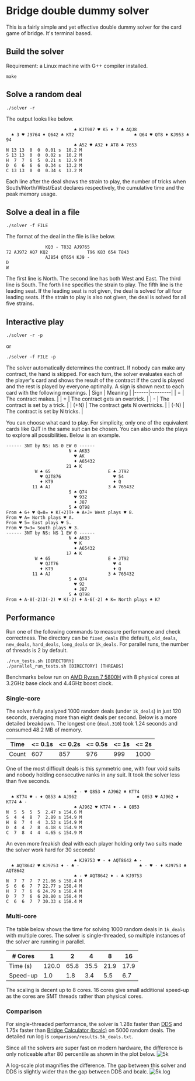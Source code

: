 # Bridge double dummy solver

This is a fairly simple and yet effective double dummy solver for the card
game of bridge. It's terminal based.

## Build the solver
Requirement: a Linux machine with G++ compiler installed.
```
make
```

## Solve a random deal
```
./solver -r
```
The output looks like below.
```
                          ♠ KJT987 ♥ K5 ♦ 7 ♣ AQJ8
  ♠ 3 ♥ J9764 ♦ Q642 ♣ KT2                       ♠ Q64 ♥ QT8 ♦ KJ953 ♣ 94
                          ♠ A52 ♥ A32 ♦ AT8 ♣ 7653
N 13 13  0  0  0.01 s  10.2 M
S 13 13  0  0  0.02 s  10.2 M
H  7  7  6  5  0.21 s  12.9 M
D  6  6  6  6  0.34 s  13.2 M
C 13 13  0  0  0.34 s  13.2 M
```
Each line after the deal shows the strain to play, the number of tricks when
South/North/West/East declares respectively, the cumulative time and the peak
memory usage.

## Solve a deal in a file

```
./solver -f FILE
```

The format of the deal in the file is like below.
```
               KQ3 - T832 AJ9765
72 AJ972 AQ7 KQ2               T96 K83 654 T843
               AJ854 QT654 KJ9 -
D
W
```
The first line is North. The second line has both West and East. The third line
is South. The forth line specifies the strain to play. The fifth line is the
leading seat. If the leading seat is not given, the deal is solved for all four
leading seats. If the strain to play is also not given, the deal is solved for
all five strains.

## Interactive play
```
./solver -r -p
```
or
```
./solver -f FILE -p
```

The solver automatically determines the contract. If nobody can make any
contract, the hand is skipped. For each turn, the solver evaluates each of the
player's card and shows the result of the contract if the card is played and
the rest is played by everyone optimally. A sign is shown next to each card
with the following meanings.
| Sign | Meaning |
|------|---------|
|  =   | The contract makes. |
|  +   | The contract gets an overtrick. |
|  -   | The contract is set by a trick. |
| (+N) | The contract gets N overtricks. |
| (-N) | The contract is set by N tricks. |

You can choose what card to play. For simplicity, only one of the equivalent
cards like QJT in the same suit can be chosen. You can also undo the plays
to explore all possibilities. Below is an example.
```
------ 3NT by NS: NS 0 EW 0 ------
                        N ♠ AK83
                          ♥ AK
                          ♦ A65432
                       21 ♣ K
           W ♠ 65                      E ♠ JT92
             ♥ QJT876                    ♥ 54
             ♦ KT9                       ♦ Q
          11 ♣ AJ                      3 ♣ 765432
                        S ♠ Q74
                          ♥ 932
                          ♦ J87
                        5 ♣ QT98
From ♠ 6+ ♥ Q=8= ♦ K(+2)T+ ♣ A+J+ West plays ♥ 8.
From ♥ A= North plays ♥ A.
From ♥ 5= East plays ♥ 5.
From ♥ 9=3= South plays ♥ 3.
------ 3NT by NS: NS 1 EW 0 ------
                        N ♠ AK83
                          ♥ K
                          ♦ A65432
                       17 ♣ K
           W ♠ 65                      E ♠ JT92
             ♥ QJT76                     ♥ 4
             ♦ KT9                       ♦ Q
          11 ♣ AJ                      3 ♣ 765432
                        S ♠ Q74
                          ♥ 92
                          ♦ J87
                        5 ♣ QT98
From ♠ A-8(-2)3(-2) ♥ K(-2) ♦ A-6(-2) ♣ K= North plays ♣ K?
```

## Performance

Run one of the following commands to measure performance and check correctness.
The directory can be `fixed_deals` (the default), `old_deals`, `new_deals`, `hard_deals`,
`long_deals` or `1k_deals`. For parallel runs, the number of threads is 2 by default.
```
./run_tests.sh [DIRECTORY]
./parallel_run_tests.sh [DIRECTORY] [THREADS]
```

Benchmarks below run on [AMD Ryzen 7 5800H](https://www.amd.com/en/products/apu/amd-ryzen-7-5800h)
with 8 physical cores at 3.2GHz base clock and 4.4GHz boost clock.

### Single-core

The solver fully analyzed 1000 random deals (under `1k_deals`) in just 120 seconds,
averaging more than eight deals per second. Below is a more detailed breakdown.
The longest one (`deal.310`) took 1.24 seconds and consumed 48.2 MB of memory.

| Time  | <= 0.1s | <= 0.2s | <= 0.5s |  <= 1s  |  <= 2s  |
|-------|---------|---------|---------|---------|---------|
| Count |    607  |    857  |    976  |    999  |   1000  |

One of the most difficult deals is this symmetric one, with four void suits and
nobody holding consecutive ranks in any suit. It took the solver less than five seconds.
```
                          ♠ - ♥ Q853 ♦ AJ962 ♣ KT74
  ♠ KT74 ♥ - ♦ Q853 ♣ AJ962                       ♠ Q853 ♥ AJ962 ♦ KT74 ♣ -
                          ♠ AJ962 ♥ KT74 ♦ - ♣ Q853
N  5  5  5  5  2.47 s 154.6 M
S  4  4  8  7  2.89 s 154.9 M
H  8  7  4  4  3.53 s 154.9 M
D  4  4  7  8  4.18 s 154.9 M
C  7  8  4  4  4.65 s 154.9 M
```

An even more freakish deal with each player holding only two suits made the solver
work hard for 30 seconds!
```
                          ♠ KJ9753 ♥ - ♦ AQT8642 ♣ -
  ♠ AQT8642 ♥ KJ9753 ♦ - ♣ -                       ♠ - ♥ - ♦ KJ9753 ♣ AQT8642
                          ♠ - ♥ AQT8642 ♦ - ♣ KJ9753
N  7  7  7  7 21.06 s 158.4 M
S  6  6  7  7 22.77 s 158.4 M
H  7  7  6  6 24.79 s 158.4 M
D  7  7  6  6 28.80 s 158.4 M
C  6  6  7  7 30.33 s 158.4 M
```

### Multi-core

The table below shows the time for solving 1000 random deals in `1k_deals` with multiple cores.
The solver is single-threaded, so multiple instances of the solver are running in parallel.

| # Cores   |    1 |    2 |    4 |    8 |   16 |
|-----------|------|------|------|------|------|
| Time (s)  |120.0 | 65.8 | 35.5 | 21.9 | 17.9 |
| Speed-up  |  1.0 |  1.8 |  3.4 |  5.5 |  6.7 |

The scaling is decent up to 8 cores. 16 cores give small additional speed-up as the cores
are SMT threads rather than physical cores.

### Comparison

For single-threaded performance, the solver is 1.28x faster than
[DDS](https://github.com/dds-bridge/dds) and 1.75x faster than
[Bridge Calculator (bcalc)](http://bcalc.w8.pl/) on 5000 random deals.
The detailed run log is `comparison/results.5k_deals.txt`.

Since all the solvers are super fast on modern hardware, the difference is only noticeable
after 80 percentile as shown in the plot below.
![5k](https://github.com/macroxue/bridge-solver/blob/master/comparison/5k_deals.svg)

A log-scale plot magnifies the difference. The gap between this solver and DDS is slightly
wider than the gap between DDS and bcalc.
![5k.log](https://github.com/macroxue/bridge-solver/blob/master/comparison/5k_deals.log.svg)
